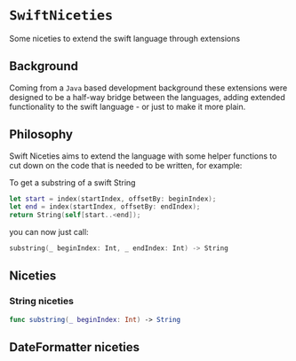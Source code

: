 # ``SwiftNiceties``

Some niceties to extend the swift language through extensions 

## Background

Coming from a `Java` based development background these extensions were designed
to be a half-way bridge between the languages, adding extended functionality
to the swift language - or just to make it more plain.

## Philosophy

Swift Niceties aims to extend the language with some helper functions to cut
down on the code that is needed to be written, for example:

To get a substring of a swift String

``` swift
let start = index(startIndex, offsetBy: beginIndex);
let end = index(startIndex, offsetBy: endIndex);
return String(self[start..<end]);
```

you can now just call:

```swift
substring(_ beginIndex: Int, _ endIndex: Int) -> String
```
## Niceties

### String niceties

```swift
func substring(_ beginIndex: Int) -> String


```

## DateFormatter niceties

```swift

```
